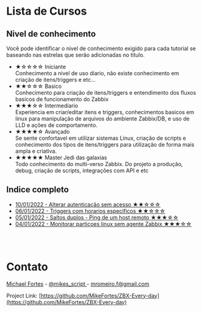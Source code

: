 # Lista de Cursos

## Nivel de conhecimento
Você pode identificar o nivel de conhecimento exigido para cada tutorial se baseando nas estrelas que serão adicionadas no titulo.

* ★☆☆☆☆ Iniciante<br>
Conhecimento a nivel de uso diario, não existe conhecimento em criação de itens/triggers e etc...<br>
* ★★☆☆☆ Basico<br>
Conhecimento para criação de itens/triggers e entendimento dos fluxos basicos de funcionamento do Zabbix<br>
* ★★★☆☆ Intermediario<br>
Experiencia em criar/editar itens e triggers, conhecimentos basicos em linux para manipulação de arquivos do ambiente Zabbix/DB, e uso de LLD e ações de comportamento.<br>
* ★★★★☆ Avançado<br>
Se sente confortavel em utilizar sistemas Linux, criação de scripts e conhecimento dos tipos de itens/triggers para utilização de forma mais ampla e criativa.<br>
* ★★★★★ Master Jedi das galaxias<br>
Todo conhecimento do multi-verso Zabbix. Do projeto a produção, debug, criação de scripts, integrações com API e etc<br>


## Indice completo
- [ 10/01/2022 - Alterar autenticação sem acesso  ★★☆☆☆](https://github.com/MikeFortes/ZBX-Every-day/blob/main/Listas/2022/10012022.md)
- [ 06/01/2022 - Triggers com horarios especificos ★★☆☆☆](https://github.com/MikeFortes/ZBX-Every-day/blob/main/Listas/2022/06012022.md)
- [ 05/01/2022 - Saltos duplos - Ping de um host remoto ★★★☆☆](https://github.com/MikeFortes/ZBX-Every-day/blob/main/Listas/2022/05012022.md)
- [ 04/01/2022 - Monitorar partiçoes linux sem agente Zabbix ★★★☆☆](https://github.com/MikeFortes/ZBX-Every-day/blob/main/Listas/2022/04012022.md)


<br><br>


# Contato

[Michael Fortes](https://www.linkedin.com/in/mikefortes/) - [@mikes_script
](https://twitter.com/mikes_script) - mromeiro.f@gmail.com

Project Link: [https://github.com/MikeFortes/ZBX-Every-day](https://github.com/MikeFortes/ZBX-Every-day)



